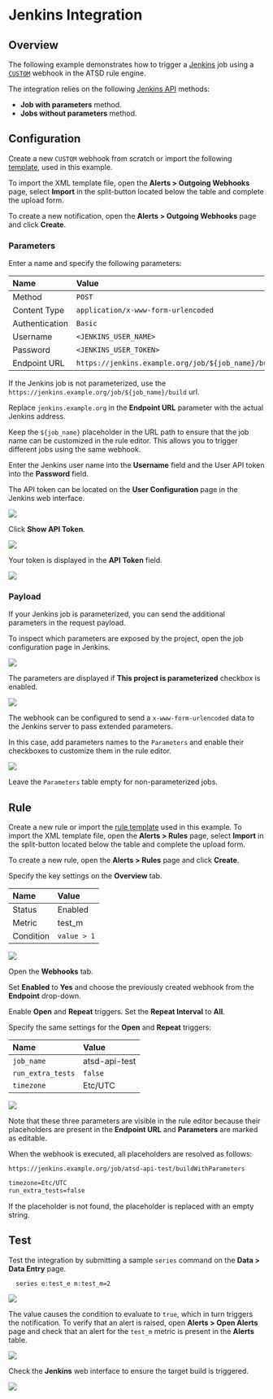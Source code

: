 # Jenkins Integration

## Overview

The following example demonstrates how to trigger a [Jenkins](https://jenkins.io/) job using a [`CUSTOM`](custom.md) webhook in the ATSD rule engine.

The integration relies on the following [Jenkins API](https://wiki.jenkins.io/display/JENKINS/Remote+access+API) methods:

* **Job with parameters** method.
* **Jobs without parameters** method.

## Configuration

Create a new `CUSTOM` webhook from scratch or import the following [template](./resources/custom-jenkins-notification.xml), used in this example.

To import the XML template file, open the **Alerts > Outgoing Webhooks** page, select **Import** in the split-button located below the table and complete the upload form.

To create a new notification, open the **Alerts > Outgoing Webhooks** page and click **Create**.

### Parameters

Enter a name and specify the following parameters:

| **Name** | **Value** |
| :--- | :--- |
| Method | `POST` |
| Content Type | `application/x-www-form-urlencoded` |
| Authentication | `Basic` |
| Username | `<JENKINS_USER_NAME>` |
| Password | `<JENKINS_USER_TOKEN>` |
| Endpoint URL | `https://jenkins.example.org/job/${job_name}/buildWithParameters` |

If the Jenkins job is not parameterized, use the `https://jenkins.example.org/job/${job_name}/build` url.

Replace `jenkins.example.org` in the **Endpoint URL** parameter with the actual Jenkins address.

Keep the `${job_name}` placeholder in the URL path to ensure that the job name can be customized in the rule editor. This allows you to trigger different jobs using the same webhook.

Enter the Jenkins user name into the **Username** field and the User API token into the **Password** field.

The API token can be located on the **User Configuration** page in the Jenkins web interface.

![](./images/jenkins_token_1.png)

Click **Show API Token**.

![](./images/jenkins_token_2.png)

Your token is displayed in the **API Token** field.

![](./images/jenkins_token_3.png)

### Payload

If your Jenkins job is parameterized, you can send the additional parameters in the request payload.

To inspect which parameters are exposed by the project, open the job configuration page in Jenkins.

![](./images/jenkins_param_build_2.png)

The parameters are displayed if **This project is parameterized** checkbox is enabled.

![](./images/jenkins_param_build_3.png)

The webhook can be configured to send a `x-www-form-urlencoded` data to the Jenkins server to pass extended parameters.

In this case, add parameters names to the `Parameters` and enable their checkboxes to customize them in the rule editor.

![](./images/jenkins_endpoint.png)

Leave the `Parameters` table empty for non-parameterized jobs.

## Rule

Create a new rule or import the [rule template](./resources/custom-jenkins-rule.xml) used in this example. To import the XML template file, open the **Alerts > Rules** page, select **Import** in the split-button located below the table and complete the upload form.

To create a new rule, open the **Alerts > Rules** page and click **Create**.

Specify the key settings on the **Overview** tab.

| **Name** | **Value** |
| :-------- | :---- |
| Status | Enabled |
| Metric | test_m |
| Condition | `value > 1` |

![](./images/rule_overview.png)

Open the **Webhooks** tab.

Set **Enabled** to **Yes** and choose the previously created webhook from the **Endpoint** drop-down.

Enable **Open** and **Repeat** triggers. Set the **Repeat Interval** to **All**.

Specify the same settings for the **Open** and **Repeat** triggers:

| **Name** | **Value** |
| :-------- | :---- |
| `job_name`  | atsd-api-test |
| `run_extra_tests`  | `false` |
| `timezone` | Etc/UTC |

![](./images/jenkins_rule_notification.png)

Note that these three parameters are visible in the rule editor because their placeholders are present in the **Endpoint URL** and **Parameters** are marked as editable.

When the webhook is executed, all placeholders are resolved as follows:

`https://jenkins.example.org/job/atsd-api-test/buildWithParameters`

```txt
timezone=Etc/UTC
run_extra_tests=false
```

If the placeholder is not found, the placeholder is replaced with an empty string.

## Test

Test the integration by submitting a sample `series` command on the **Data > Data Entry** page.

```ls
  series e:test_e m:test_m=2
```

![](./images/rule_test_commands.png)

The value causes the condition to evaluate to `true`, which in turn triggers the notification.
To verify that an alert is raised, open **Alerts > Open Alerts** page and check that an alert for the `test_m` metric is present in the **Alerts** table.

![](./images/jenkins_alert_open.png)

Check the **Jenkins** web interface to ensure the target build is triggered.

![](./images/jenkins_test.png)
